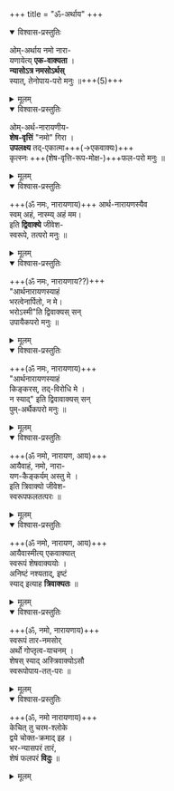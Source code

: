 +++
title = "ॐ-अर्थाय"
+++

<details open><summary>विश्वास-प्रस्तुतिः</summary>

ओम्-अर्थाय नमो नारा-  
यणायेत्य् **एक-वाक्यता** ।  
**न्यासोऽत्र नमसोऽर्थस्**  
स्यात्, तेनोपाय-परो मनुः ॥+++(5)+++  
</details>

<details><summary>मूलम्</summary>

ओमर्थाय नमो नारायणायेत्येकवाक्यता ।  
न्यासोऽत्र नमसोऽर्थस्स्यात्तेनोपायपरो मनुः ॥  
</details>

<details open><summary>विश्वास-प्रस्तुतिः</summary>

ओम्-अर्थ-नारायणीय-  
**शेष-वृत्तिं** "नमो" गिरा ।  
**उपलक्ष्य** तद्-एकात्मा+++(→एकवाक्यः)+++  
कृत्स्नः +++(शेष-वृत्ति-रूप-मोक्ष-)+++फल-परो मनुः ॥  
</details>

<details><summary>मूलम्</summary>

ओमर्थनारायणीयशेषवृत्तिं नमो गिरा ।  
उपलक्ष्य तदेकात्मा कृत्स्नः फलपरो मनुः ॥  
</details>

<details open><summary>विश्वास-प्रस्तुतिः</summary>

+++(ॐ नमः, नारायणाय)+++
आर्थ-नारायणस्यैव  
स्वम् अहं, नास्म्य् अहं मम।  
इति **द्विवाक्ये** जीवेश-  
स्वरूपे, तत्परो मनुः ॥  
</details>

<details><summary>मूलम्</summary>

आर्थनारायणस्यैव स्वमहं नास्म्यहं मम ।  
इति द्विवाक्ये जीवेशस्वरूपे तत्परो मनुः ॥  
</details>

<details open><summary>विश्वास-प्रस्तुतिः</summary>

+++(ॐ नमः, नारायणाय??)+++  
"आर्थनारायणस्याहं  
भरत्वेनार्पितो, न मे।  
भरोऽस्मी"ति द्विवाक्यस् सन्  
उपायैकपरो मनुः ॥  
</details>

<details><summary>मूलम्</summary>

आर्थनारायणस्याहं भरत्वेनार्पितो न मे ।  
भरोऽस्मीति द्विवाक्यस्सन् उपायैकपरो मनुः ॥  
</details>

<details open><summary>विश्वास-प्रस्तुतिः</summary>

+++(ॐ नमः, नारायणाय)+++  
"आर्थनारायणस्याहं  
किङ्करस्, तद्-विरोधि मे ।  
न स्याद्" इति द्विवावाक्यस् सन्  
पुम्-अर्थैकपरो मनुः ॥  
</details>

<details><summary>मूलम्</summary>

आर्थनारायणस्याहं किङ्करस्तद्विरोधि मे ।  
न स्यादिति द्विवावाक्यस्सन् पुमर्थैकपरो मनुः ॥  
</details>

<details open><summary>विश्वास-प्रस्तुतिः</summary>

+++(ॐ नमो, नारायण, आय)+++  
आयैवाहं, नमो, नारा-  
यण-कैङ्कर्यम् अस्तु मे ।  
इति त्रिवाक्यो जीवेश-  
स्वरूपफलतत्परः ॥  
</details>

<details><summary>मूलम्</summary>

आयैवाहं नमो नारायणकैङ्कर्यमस्तु मे ।  
इति त्रिवाक्यो जीवेशस्वरूपफलतत्परः ॥  
</details>

<details open><summary>विश्वास-प्रस्तुतिः</summary>

+++(ॐ नमो, नारायण, आय)+++  
आयैवास्मीत्य् एकवाक्यात्  
स्वरूपं शेषवाक्ययोः ।  
अनिष्टं नश्यताद्, इष्टं  
स्याद् इत्याह **त्रिवाक्यतः** ॥  
</details>

<details><summary>मूलम्</summary>

आयैवास्मीत्येकवाक्यात् स्वरूपं शेषवाक्ययोः ।  
अनिष्टं नश्यतादिष्टं स्यादित्याह त्रिवाक्यतः ॥  
</details>

<details open><summary>विश्वास-प्रस्तुतिः</summary>

+++(ॐ, नमो, नारायणाय)+++  
स्वरूपं तार-नमसोर्  
अर्थो गोप्तृत्व-याचनम् ।  
शेषस् स्याद् अस्त्रिवाक्योऽसौ  
स्वरूपोपाय-तत्-परः ॥  
</details>

<details><summary>मूलम्</summary>

स्वरूपं तारनमसोरर्थो गोप्तृत्वयाचनम् ।  
शेषस्स्यातस्त्रिवाक्योऽसौ स्वरूपोपायतत्परः ॥  
</details>

<details open><summary>विश्वास-प्रस्तुतिः</summary>

+++(ॐ, नमो नारायणाय)+++  
केचित् तु चरम-श्लोके  
द्वये चोक्त-क्रमाद् इह ।  
भर-न्यासपरं तारं,  
शेषं फलपरं **विदुः** ॥
</details>

<details><summary>मूलम्</summary>

केचित्तु चरमश्लोके द्वये चोक्तक्रमादिह ।  
भरन्यासपरं तारं शेषं फलपरं विदुः ॥
</details>